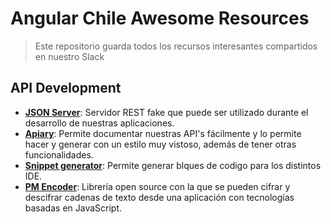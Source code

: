 # Angular Chile Awesome Resources
> Este repositorio guarda todos los recursos interesantes compartidos en nuestro Slack

## API Development
* **[JSON Server](https://github.com/typicode/json-server)**: Servidor REST fake que puede ser utilizado durante el desarrollo de nuestras aplicaciones.
* **[Apiary](https://apiary.io/)**: Permite documentar nuestras API's fácilmente y lo permite hacer y generar con un estilo muy vistoso, además de tener otras funcionalidades.
* **[Snippet generator](https://snippet-generator.app/)**: Permite generar blques de codigo para los distintos IDE.
* **[PM Encoder](https://www.npmjs.com/package/pm-encoder)**: Librería open source con la que se pueden cifrar y descifrar cadenas de texto desde una aplicación con tecnologías basadas en JavaScript.
